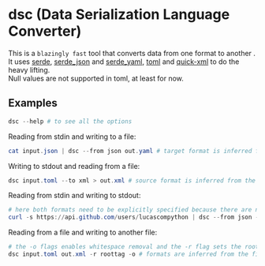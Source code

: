 # dsc (Data Serialization Language Converter)

This is a `blazingly fast` tool that converts data from one format to another .  
It uses [serde](https://crates.io/crates/serde), [serde_json](https://crates.io/crates/serde_json) and [serde_yaml](https://crates.io/crates/serde_yaml), [toml](https://crates.io/crates/toml) and [quick-xml](https://crates.io/crates/quick-xml) to do the heavy lifting.  
Null values are not supported in toml, at least for now.

## Examples

```ps1
dsc --help # to see all the options
```

Reading from stdin and writing to a file:

```ps1
cat input.json | dsc --from json out.yaml # target format is inferred from the file extension 
```

Writing to stdout and reading from a file:

```ps1
dsc input.toml --to xml > out.xml # source format is inferred from the file extension 
```

Reading from stdin and writing to stdout:

```ps1
# here both formats need to be explicitly specified because there are no file extensions
curl -s https://api.github.com/users/lucascompython | dsc --from json --to yaml | cat 
```

Reading from a file and writing to another file:

```ps1
# the -o flags enables whitespace removal and the -r flag sets the root tag for xml
dsc input.toml out.xml -r roottag -o # formats are inferred from the file extensions
```

